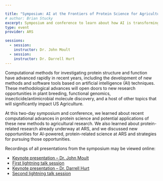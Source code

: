 ```yaml
---

title: "Symposium: AI at the Frontiers of Protein Science for Agriculture"
# author: Brian Stucky
excerpt: Symposium and conference to learn about how AI is transforming protein science, hear about protein science happening right now at ARS, and discuss new research opportunities for the future.
type: event
provider: ARS

sessions:
  - session: 
    instructor: Dr. John Moult
  - session: 
    instructor: Dr. Darrell Hurt
---
```




Computational methods for investigating protein structure and function have advanced rapidly in recent years, including the development of new methods and software tools based on artificial intelligence (AI) techniques. These methodological advances will open doors to new research opportunities in plant breeding, functional genomics, insecticide/antimicrobial molecule discovery, and a host of other topics that will significantly impact US Agriculture.

At this two-day symposium and conference, we learned about recent computational advances in protein science and potential applications of these new methods to agricultural research.  We also learned about protein-related research already underway at ARS, and we discussed new opportunities for AI-powered, protein-related science at ARS and strategies for pursuing those opportunities.

Recordings of all presentations from the symposium may be viewed online:

* [Keynote presentation – Dr. John Moult](https://usdagcc-my.sharepoint.com/:v:/r/personal/brian_stucky_usda_gov/Documents/Stream%20Migrated%20Videos/2021-12-01%20ARS%20Protein%20Science%20Symposium%20-%20Dr.%20John%20Moult%20keynote%20presentation-20211213_063828.mp4?csf=1&web=1&e=TNMjAY&nav=eyJyZWZlcnJhbEluZm8iOnsicmVmZXJyYWxBcHAiOiJTdHJlYW1XZWJBcHAiLCJyZWZlcnJhbFZpZXciOiJTaGFyZURpYWxvZy1MaW5rIiwicmVmZXJyYWxBcHBQbGF0Zm9ybSI6IldlYiIsInJlZmVycmFsTW9kZSI6InZpZXcifX0%3D)
* [First lightning talk session](https://usdagcc-my.sharepoint.com/:v:/r/personal/brian_stucky_usda_gov/Documents/Stream%20Migrated%20Videos/2021-12-01%20ARS%20Protein%20Science%20Symposium%20-%20first%20lightning%20talk%20session-20211213_083842.mp4?csf=1&web=1&e=KYzGDk&nav=eyJyZWZlcnJhbEluZm8iOnsicmVmZXJyYWxBcHAiOiJTdHJlYW1XZWJBcHAiLCJyZWZlcnJhbFZpZXciOiJTaGFyZURpYWxvZy1MaW5rIiwicmVmZXJyYWxBcHBQbGF0Zm9ybSI6IldlYiIsInJlZmVycmFsTW9kZSI6InZpZXcifX0%3D)
* [Keynote presentation – Dr. Darrell Hurt](https://usdagcc-my.sharepoint.com/:v:/r/personal/brian_stucky_usda_gov/Documents/Stream%20Migrated%20Videos/2021-12-01%20ARS%20Protein%20Science%20Symposium%20-%20Dr.%20Darrell%20Hurt%20keynode%20presentation-20211214_042052.mp4?csf=1&web=1&e=TsLKZ6&nav=eyJyZWZlcnJhbEluZm8iOnsicmVmZXJyYWxBcHAiOiJTdHJlYW1XZWJBcHAiLCJyZWZlcnJhbFZpZXciOiJTaGFyZURpYWxvZy1MaW5rIiwicmVmZXJyYWxBcHBQbGF0Zm9ybSI6IldlYiIsInJlZmVycmFsTW9kZSI6InZpZXcifX0%3D)
* [Second lightning talk session](https://usdagcc-my.sharepoint.com/:v:/r/personal/brian_stucky_usda_gov/Documents/Stream%20Migrated%20Videos/2021-12-01%20ARS%20Protein%20Science%20Symposium%20-%20second%20lightning%20talk%20session-20211214_042218.mp4?csf=1&web=1&e=DETC1G&nav=eyJyZWZlcnJhbEluZm8iOnsicmVmZXJyYWxBcHAiOiJTdHJlYW1XZWJBcHAiLCJyZWZlcnJhbFZpZXciOiJTaGFyZURpYWxvZy1MaW5rIiwicmVmZXJyYWxBcHBQbGF0Zm9ybSI6IldlYiIsInJlZmVycmFsTW9kZSI6InZpZXcifX0%3D)


